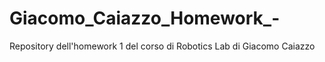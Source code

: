 # Giacomo_Caiazzo_Homework_-
Repository dell'homework 1 del corso di Robotics Lab di Giacomo Caiazzo

